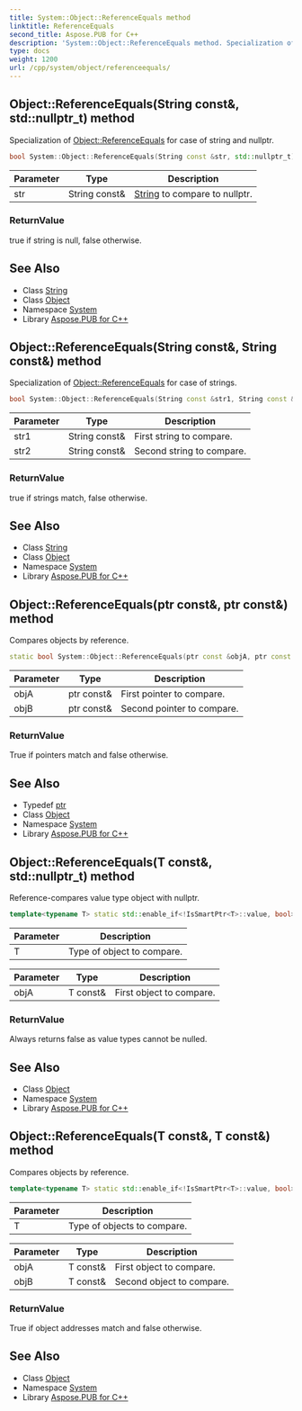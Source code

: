 ```yaml
---
title: System::Object::ReferenceEquals method
linktitle: ReferenceEquals
second_title: Aspose.PUB for C++
description: 'System::Object::ReferenceEquals method. Specialization of Object::ReferenceEquals for case of string and nullptr in C++.'
type: docs
weight: 1200
url: /cpp/system/object/referenceequals/
---
```

## Object::ReferenceEquals(String const\&, std::nullptr_t) method


Specialization of [Object::ReferenceEquals](./) for case of string and nullptr.

```cpp
bool System::Object::ReferenceEquals(String const &str, std::nullptr_t)
```


| Parameter | Type | Description |
| --- | --- | --- |
| str | String const\& | [String](../../string/) to compare to nullptr. |

### ReturnValue

true if string is null, false otherwise.

## See Also

* Class [String](../../string/)
* Class [Object](../)
* Namespace [System](../../)
* Library [Aspose.PUB for C++](../../../)
## Object::ReferenceEquals(String const\&, String const\&) method


Specialization of [Object::ReferenceEquals](./) for case of strings.

```cpp
bool System::Object::ReferenceEquals(String const &str1, String const &str2)
```


| Parameter | Type | Description |
| --- | --- | --- |
| str1 | String const\& | First string to compare. |
| str2 | String const\& | Second string to compare. |

### ReturnValue

true if strings match, false otherwise.

## See Also

* Class [String](../../string/)
* Class [Object](../)
* Namespace [System](../../)
* Library [Aspose.PUB for C++](../../../)
## Object::ReferenceEquals(ptr const\&, ptr const\&) method


Compares objects by reference.

```cpp
static bool System::Object::ReferenceEquals(ptr const &objA, ptr const &objB)
```


| Parameter | Type | Description |
| --- | --- | --- |
| objA | ptr const\& | First pointer to compare. |
| objB | ptr const\& | Second pointer to compare. |

### ReturnValue

True if pointers match and false otherwise.

## See Also

* Typedef [ptr](../ptr/)
* Class [Object](../)
* Namespace [System](../../)
* Library [Aspose.PUB for C++](../../../)
## Object::ReferenceEquals(T const\&, std::nullptr_t) method


Reference-compares value type object with nullptr.

```cpp
template<typename T> static std::enable_if<!IsSmartPtr<T>::value, bool>::type System::Object::ReferenceEquals(T const &objA, std::nullptr_t)
```


| Parameter | Description |
| --- | --- |
| T | Type of object to compare. |

| Parameter | Type | Description |
| --- | --- | --- |
| objA | T const\& | First object to compare. |

### ReturnValue

Always returns false as value types cannot be nulled.

## See Also

* Class [Object](../)
* Namespace [System](../../)
* Library [Aspose.PUB for C++](../../../)
## Object::ReferenceEquals(T const\&, T const\&) method


Compares objects by reference.

```cpp
template<typename T> static std::enable_if<!IsSmartPtr<T>::value, bool>::type System::Object::ReferenceEquals(T const &objA, T const &objB)
```


| Parameter | Description |
| --- | --- |
| T | Type of objects to compare. |

| Parameter | Type | Description |
| --- | --- | --- |
| objA | T const\& | First object to compare. |
| objB | T const\& | Second object to compare. |

### ReturnValue

True if object addresses match and false otherwise.

## See Also

* Class [Object](../)
* Namespace [System](../../)
* Library [Aspose.PUB for C++](../../../)
